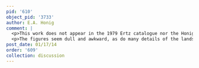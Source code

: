 ```yaml
---
pid: '610'
object_pid: '3733'
author: E.A. Honig
comment: |
  <p>This work does not appear in the 1979 Ertz catalogue nor the Honig Database.</p>
  <p>The figures seem dull and awkward, as do many details of the landscape and buildings. It's a very small work but still, certainly not by Jan.</p>
post_date: 01/17/14
order: '609'
collection: discussion
---
```

